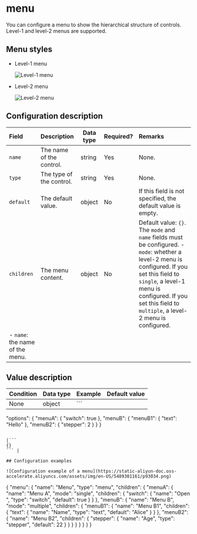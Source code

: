 # menu

You can configure a menu to show the hierarchical structure of controls. Level-1 and level-2 menus are supported.

## Menu styles

-   Level-1 menu

    ![Level-1 menu](https://static-aliyun-doc.oss-accelerate.aliyuncs.com/assets/img/en-US/4489301161/p93032.png)

-   Level-2 menu

    ![Level-2 menu](https://static-aliyun-doc.oss-accelerate.aliyuncs.com/assets/img/en-US/5489301161/p93033.png)


## Configuration description

|Field|Description|Data type|Required?|Remarks|
|:----|:----------|---------|:--------|:------|
|`name`|The name of the control.|string|Yes|None.|
|`type`|The type of the control.|string|Yes|None.|
|`default`|The default value.|object|No|If this field is not specified, the default value is empty.|
|`children`|The menu content.|object|No|Default value: `{}`. The `mode` and `name` fields must be configured. -   `mode`: whether a level-2 menu is configured. If you set this field to `single`, a level-1 menu is configured. If you set this field to `multiple`, a level-2 menu is configured.
-   `name`: the name of the menu. |

## Value description

|Condition|Data type|Example|Default value|
|---------|---------|-------|-------------|
|None|object|```
"options": {
   "menuA": {
     "switch": true
   },
   "menuB": {
     "menuB1": {
       "text": "Hello"
     },
     "menuB2": {
       "stepper": 2
     }
   }
 }
```

|```
{}
``` |

## Configuration examples

![Configuration example of a menu](https://static-aliyun-doc.oss-accelerate.aliyuncs.com/assets/img/en-US/5489301161/p93034.png)

```
{
  "menu": {
    "name": "Menu",
    "type": "menu",
    "children": {
      "menuA": {
        "name": "Menu A",
        "mode": "single",
        "children": {
          "switch": {
            "name": "Open ",
            "type": "switch",
            "default": true
          }
        }
      },
      "menuB": {
        "name": "Menu B",
        "mode": "multiple",
        "children": {
          "menuB1": {
            "name": "Menu B1",
            "children": {
              "text": {
                "name": "Name",
                "type": "text",
                "default": "Alice"
              }
            }
          },
          "menuB2": {
            "name": "Menu B2",
            "children": {
              "stepper": {
                "name": "Age",
                "type": "stepper",
                "default": 22
              }
            }
          }
        }
      }
    }
  }
}
```

